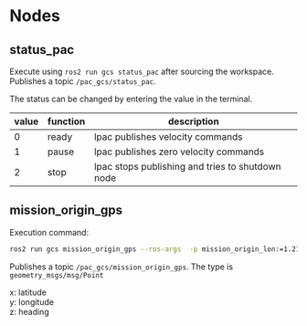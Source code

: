 # Nodes
## status\_pac
Execute using `ros2 run gcs status_pac` after sourcing the workspace.  
Publishes a topic `/pac_gcs/status_pac`.  

The status can be changed by entering the value in the terminal.


| value | function | description                                      |
| ----- | -------- | ------------------------------------------------ |
| 0     | ready    | lpac publishes velocity commands                 |
| 1     | pause    | lpac publishes zero velocity commands            |
| 2     | stop     | lpac stops publishing and tries to shutdown node |

## mission\_origin\_gps
Execution command:  
```bash
ros2 run gcs mission_origin_gps --ros-args  -p mission_origin_lon:=1.21113 -p mission_origin_lat:=4.111156 -p heading:=7.89
```

Publishes a topic `/pac_gcs/mission_origin_gps`.
The type is `geometry_msgs/msg/Point`

x: latitude  
y: longitude  
z: heading

